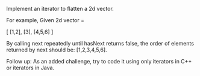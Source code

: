 
Implement an iterator to flatten a 2d vector.


For example,
Given 2d vector =

[
  [1,2],
  [3],
  [4,5,6]
]



By calling next repeatedly until hasNext returns false, the order of elements returned by next should be: [1,2,3,4,5,6].



Follow up:
As an added challenge, try to code it using only iterators in C++ or iterators in Java.
